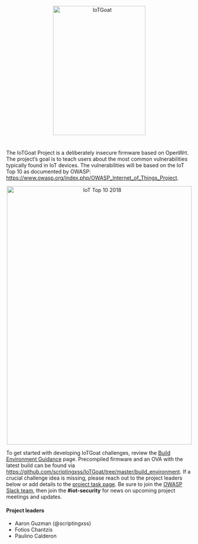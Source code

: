 <p align="center"><img src="/images/vertical-blue-logo.png" alt="IoTGoat" width="250" height="350" /></p>

# 
The IoTGoat Project is a deliberately insecure firmware based on OpenWrt. The project’s goal is to teach users about the most common vulnerabilities typically found in IoT devices. The vulnerabilities will be based on the IoT Top 10 as documented by OWASP: https://www.owasp.org/index.php/OWASP_Internet_of_Things_Project.

<p align="center"><img src="/images/OWASP-IoT-Top-10-2018-final.jpg" alt="IoT Top 10 2018" width="500" height="700" /></p>

To get started with developing IoTGoat challenges, review the [Build Environment Guidance](BuildEnvironment.md) page. Precompiled firmware and an OVA with the latest build can be found via https://github.com/scriptingxss/IoTGoat/tree/master/build_environment. If a crucial challenge idea is missing, please reach out to the project leaders below  or add details to the [project task page](https://docs.google.com/spreadsheets/d/1KXX2K7ikkve6wmdfAVu-sZONgKEBuAkRij_paJUgX2w/edit?usp=sharing). Be sure to join the [OWASP Slack team](https://join.slack.com/t/owasp/shared_invite/enQtNjExMTc3MTg0MzU4LWQ2Nzg3NGJiZGQ2MjRmNzkzN2Q4YzU1MWYyZTdjYjA2ZTA5M2RkNzE2ZjdkNzI5ZThhOWY5MjljYWZmYmY4ZjM), then join the **#iot-security** for news on upcoming project meetings and updates.

#### Project leaders

* Aaron Guzman (@scriptingxss)
* Fotios Chantzis
* Paulino Calderon
